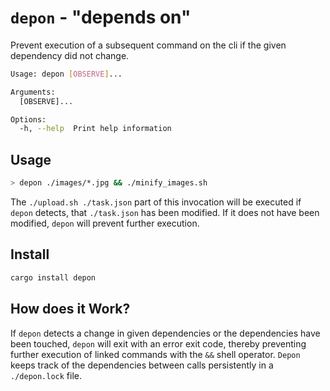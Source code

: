 # `depon` - "depends on"

Prevent execution of a subsequent command on the cli if the given dependency did not change.

```sh
Usage: depon [OBSERVE]...

Arguments:
  [OBSERVE]...

Options:
  -h, --help  Print help information
```

## Usage

```sh
> depon ./images/*.jpg && ./minify_images.sh 
```

The `./upload.sh ./task.json` part of this invocation will be executed if `depon` detects, that `./task.json` has been modified. If it does not have been modified, `depon` will prevent further execution.

## Install

```sh
cargo install depon
```

## How does it Work?

If `depon` detects a change in given dependencies or the dependencies have been touched, `depon` will exit with an error exit code, thereby preventing further execution of linked commands with the `&&` shell operator.
`Depon` keeps track of the dependencies between calls persistently in a `./depon.lock` file.
